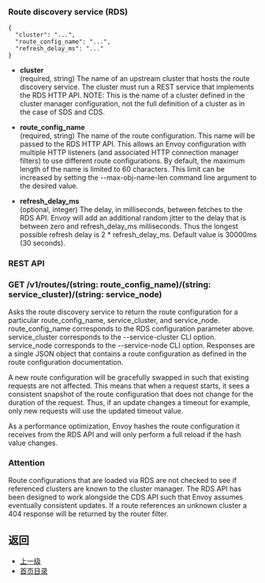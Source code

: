 ### Route discovery service (RDS)
```
{
  "cluster": "...",
  "route_config_name": "...",
  "refresh_delay_ms": "..."
}
```
- **cluster**<br />
	(required, string) The name of an upstream cluster that hosts the route discovery service. The cluster must run a REST service that implements the RDS HTTP API. NOTE: This is the name of a cluster defined in the cluster manager configuration, not the full definition of a cluster as in the case of SDS and CDS.

- **route_config_name**<br />
	(required, string) The name of the route configuration. This name will be passed to the RDS HTTP API. This allows an Envoy configuration with multiple HTTP listeners (and associated HTTP connection manager filters) to use different route configurations. By default, the maximum length of the name is limited to 60 characters. This limit can be increased by setting the --max-obj-name-len command line argument to the desired value.

- **refresh_delay_ms**<br />
	(optional, integer) The delay, in milliseconds, between fetches to the RDS API. Envoy will add an additional random jitter to the delay that is between zero and refresh_delay_ms milliseconds. Thus the longest possible refresh delay is 2 * refresh_delay_ms. Default value is 30000ms (30 seconds).

### REST API
### GET /v1/routes/(string: route_config_name)/(string: service_cluster)/(string: service_node)
Asks the route discovery service to return the route configuration for a particular route_config_name, service_cluster, and service_node. route_config_name corresponds to the RDS configuration parameter above. service_cluster corresponds to the --service-cluster CLI option. service_node corresponds to the --service-node CLI option. Responses are a single JSON object that contains a route configuration as defined in the route configuration documentation.

A new route configuration will be gracefully swapped in such that existing requests are not affected. This means that when a request starts, it sees a consistent snapshot of the route configuration that does not change for the duration of the request. Thus, if an update changes a timeout for example, only new requests will use the updated timeout value.

As a performance optimization, Envoy hashes the route configuration it receives from the RDS API and will only perform a full reload if the hash value changes.

### Attention

Route configurations that are loaded via RDS are not checked to see if referenced clusters are known to the cluster manager. The RDS API has been designed to work alongside the CDS API such that Envoy assumes eventually consistent updates. If a route references an unknown cluster a 404 response will be returned by the router filter.


## 返回
- [上一级](../HTTPRouteconfiguration.md)
- [首页目录](../../README.md)